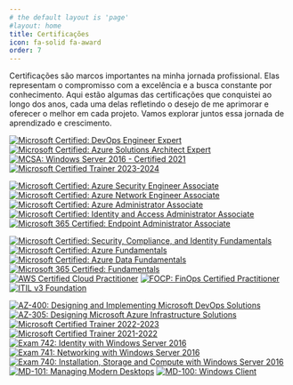 ```yaml
---
# the default layout is 'page'
#layout: home
title: Certificações
icon: fa-solid fa-award
order: 7
---
```


Certificações são marcos importantes na minha jornada profissional. Elas representam o compromisso com a excelência e a busca constante por conhecimento. Aqui estão algumas das certificações que conquistei ao longo dos anos, cada uma delas refletindo o desejo de me aprimorar e oferecer o melhor em cada projeto. Vamos explorar juntos essa jornada de aprendizado e crescimento.


[![Microsoft Certified: DevOps Engineer Expert](https://images.credly.com/size/120x120/images/c3ab66f8-5d59-4afa-a6c2-0ba30a1989ca/CERT-Expert-DevOps-Engineer-600x600.png)](https://learn.microsoft.com/api/credentials/share/en-us/rafaferreira11/EA24867B521F82D8?sharingId=AF242064A982B1A4 "Microsoft Certified: DevOps Engineer Expert")
[![Microsoft Certified: Azure Solutions Architect Expert](https://images.credly.com/size/120x120/images/987adb7e-49be-4e24-b67e-55986bd3fe66/azure-solutions-architect-expert-600x600.png)](https://learn.microsoft.com/api/credentials/share/en-us/rafaferreira11/ECCBB4FB7DF76876?sharingId=AF242064A982B1A4 "Microsoft Certified: Azure Solutions Architect Expert")
[![MCSA: Windows Server 2016 - Certified 2021](https://images.credly.com/size/104x104/images/ebc901fb-d403-4598-bfb7-da80289afdbd/MCSA-Windows_Server_2016-600x600.png)](https://www.credly.com/badges/fb756798-2177-4062-a4c1-0d3ec2f0ca7f/public_url "MCSA (Microsoft Certified Solutions Associate): Windows Server 2016 - Certified 2021")
[![Microsoft Certified Trainer 2023-2024](https://images.credly.com/size/104x104/images/fd6bb2af-2f05-4d9b-a23e-39f8e309a82d/image.png)](https://www.credly.com/badges/9f76b758-5134-4dbb-b138-35c61e7b4cbe/public_url "Microsoft Certified Trainer 2023-2024")

[![Microsoft Certified: Azure Security Engineer Associate](https://images.credly.com/size/112x112/images/1ad16b6f-2c71-4a2e-ae74-ec69c4766039/azure-security-engineer-associate600x600.png)](https://learn.microsoft.com/api/credentials/share/en-us/rafaferreira11/F760B4A83F6D292C?sharingId=AF242064A982B1A4 "Microsoft Certified: Azure Security Engineer Associate")
[![Microsoft Certified: Azure Network Engineer Associate](https://images.credly.com/size/112x112/images/c3a2e51d-7984-48cc-a4cb-88d4e8487037/azure-network-engineer-associate-600x600.png)](https://learn.microsoft.com/api/credentials/share/en-us/rafaferreira11/BE1DAD21D266E213?sharingId=AF242064A982B1A4")
[![Microsoft Certified: Azure Administrator Associate](https://images.credly.com/size/112x112/images/336eebfc-0ac3-4553-9a67-b402f491f185/azure-administrator-associate-600x600.png)](https://www.credly.com/badges/b1855e31-b3f7-4b11-a8a0-bce0b1e5744a/public_url "Microsoft Certified: Azure Administrator Associate")
[![Microsoft Certified: Identity and Access Administrator Associate](https://images.credly.com/size/112x112/images/91295436-0704-4b98-8e1a-ef5f937bda21/identity-and-access-administrator-associate-600x600.png)](https://www.credly.com/badges/5d8c1270-be3f-4fd2-a7df-d7cd6f030b05/public_url "Microsoft Certified: Identity and Access Administrator Associate")
[![Microsoft 365 Certified: Endpoint Administrator Associate](https://images.credly.com/size/112x112/images/dbc3530b-af8c-4fa1-8d9c-cdfbd9edf462/microsoft365-modern-desktop-administrator-associate-600x600.png)](https://learn.microsoft.com/api/credentials/share/en-us/rafaferreira11/73B0C88124A23C32?sharingId=AF242064A982B1A4 "Microsoft 365 Certified: Endpoint Administrator Associate")

[![Microsoft Certified: Security, Compliance, and Identity Fundamentals](https://images.credly.com/size/96x96/images/fc1352af-87fa-4947-ba54-398a0e63322e/security-compliance-and-identity-fundamentals-600x600.png)](https://www.credly.com/badges/c6060f7e-32fd-4006-851f-1e46a566234d/public_url "Microsoft Certified: Security, Compliance, and Identity Fundamentals")
[![Microsoft Certified: Azure Fundamentals](https://images.credly.com/size/96x96/images/be8fcaeb-c769-4858-b567-ffaaa73ce8cf/image.png)](https://www.credly.com/badges/39a0fb81-c702-4235-a2d4-4e28ad7651ea/public_url "Microsoft Certified: Azure Fundamentals")
[![Microsoft Certified: Azure Data Fundamentals](https://images.credly.com/size/96x96/images/70eb1e3f-d4de-4377-a062-b20fb29594ea/azure-data-fundamentals-600x600.png)](https://www.credly.com/badges/03eb9d53-60cf-48ff-851d-868b5815f147/public_url "Microsoft Certified: Azure Data Fundamentals")
[![Microsoft 365 Certified: Fundamentals](https://images.credly.com/size/96x96/images/0c6d9839-f468-4adc-987d-5cfae4a9ee67/image.png)](https://www.credly.com/badges/a66bba22-3ec0-4812-9521-fde9d60c12dd/public_url "Microsoft 365 Certified: Fundamentals")
[![AWS Certified Cloud Practitioner](https://images.credly.com/size/96x96/images/00634f82-b07f-4bbd-a6bb-53de397fc3a6/image.png)](https://www.credly.com/badges/cc2090a8-2445-4cee-ba0a-ef398c636f33/public_url "AWS Certified Cloud Practitioner")
[![FOCP: FinOps Certified Practitioner](https://images.credly.com/size/96x96/images/08a5010a-0c0a-448c-981e-c116fedd380c/image.png)](https://www.credly.com/badges/d77d284c-7992-4721-bc6f-e21df5183743/public_url "FOCP: FinOps Certified Practitioner")
[![ITIL v3 Foundation](https://images.credly.com/size/88x88/images/6c9b2a4b-91d5-4093-919a-7eb81cfe74ba/ITIL_Foundation.png)](https://zr62v-my.sharepoint.com/:b:/g/personal/rafael_ferreira_maferreira94_online/Ef0vVMgkhN1Ih5iqMMDCPCUBvxPS3K7TB25cj7V0_2382w?e=LJsOid "ITIL v3 Foundation")

[![AZ-400: Designing and Implementing Microsoft DevOps Solutions](https://images.credly.com/size/102x102/images/107e2eb6-f394-40eb-83d2-d8c9b7d34555/exam-az400-600x600.png)](https://www.credly.com/earner/earned/badge/dc12f7c1-81cc-4e62-ad76-67306156ac88 "AZ-400: Designing and Implementing Microsoft DevOps Solutions")
[![AZ-305: Designing Microsoft Azure Infrastructure Solutions](https://images.credly.com/size/102x102/images/9d7dc4c0-5681-41fc-b96b-26e9157786d7/image.png)](https://www.credly.com/earner/earned/badge/dc12f7c1-81cc-4e62-ad76-67306156ac88 "AZ-305: Designing Microsoft Azure Infrastructure Solutions")
[![Microsoft Certified Trainer 2022-2023](https://images.credly.com/size/90x90/images/bb4156e4-c2e1-4399-b03c-af6feb7a6cc4/image.png)](https://www.credly.com/badges/9f76b758-5134-4dbb-b138-35c61e7b4cbe/public_url "Microsoft Certified Trainer 2022-2023")
[![Microsoft Certified Trainer 2021-2022](https://images.credly.com/size/90x90/images/a6ea4416-4f34-4a85-bc24-eb3fe32fd241/MCT-Microsoft_Certified_Trainer-600x600.png)](https://www.credly.com/earner/earned/badge/2c4cc2e7-a82c-4021-ab03-730bfc4f56e8 "Microsoft Certified Trainer 2021-2022")
[![Exam 742: Identity with Windows Server 2016](https://images.credly.com/size/90x90/images/b1471587-2606-4952-b334-953e46291dcd/Microsoft_Exam742.png)](https://www.credly.com/earner/earned/badge/29dd4c02-8dcd-4477-bad6-70bc0ac51555 "Exam 742: Identity with Windows Server 2016")
[![Exam 741: Networking with Windows Server 2016](https://images.credly.com/size/90x90/images/b1471587-2606-4952-b334-953e46291dcd/Microsoft_Exam742.png)](https://www.credly.com/earner/earned/badge/2425ba25-801a-4e59-b597-b1184d5c2ba8 "Exam 741: Networking with Windows Server 2016")
[![Exam 740: Installation, Storage and Compute with Windows Server 2016](https://images.credly.com/size/90x90/images/4deb8cf5-898a-4c1e-aab5-7ee81d5d02f9/Microsoft_Exam740.png)](https://www.credly.com/earner/earned/badge/89ea7157-4cd1-4299-b431-23e30e35af1c "Exam 740: Installation, Storage and Compute with Windows Server 2016")
[![MD-101: Managing Modern Desktops](https://images.credly.com/size/102x102/images/abf489f7-c482-4632-98de-87a8f3fc5db7/exam-md101-600x600.png)](https://www.credly.com/earner/earned/badge/48b27123-b7a8-4ea8-876e-5529a1d7888c "MD-101: Managing Modern Desktops")
[![MD-100: Windows Client](https://images.credly.com/size/102x102/images/69278d25-c54c-46a2-b1f6-836c6b2a260b/exam-md100-600x600.png)](https://www.credly.com/earner/earned/badge/3c0e967e-4f24-414f-bbd0-5de55bb3e2a5 "MD-100: Windows Client")
